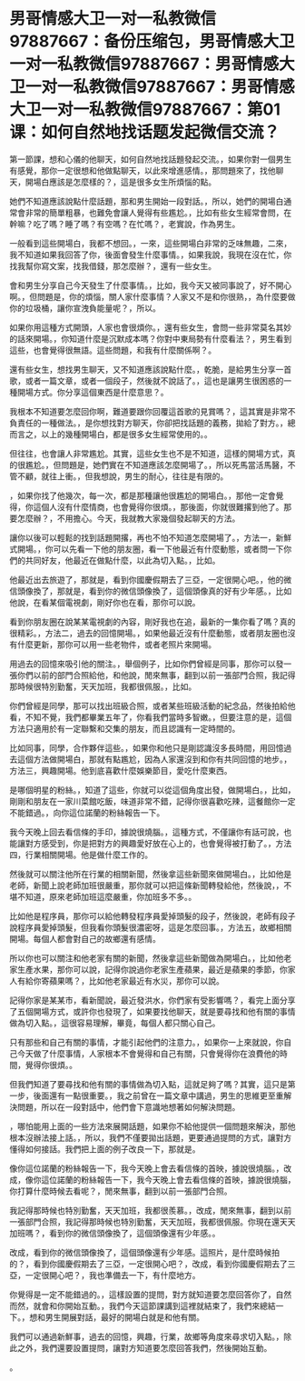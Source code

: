 # 男哥情感大卫一对一私教微信97887667：备份压缩包，男哥情感大卫一对一私教微信97887667：男哥情感大卫一对一私教微信97887667：男哥情感大卫一对一私教微信97887667：第01课：如何自然地找话题发起微信交流？

第一節課，想和心儀的他聊天，如何自然地找話題發起交流。，如果你對一個男生有感覺，那你一定很想和他做點聊天，以此來增進感情。，那問題來了，找他聊天，開場白應該是怎麼樣的？，這是很多女生所煩惱的點。

她們不知道應該說點什麼話題，那和男生開始一段對話。，所以，她們的開場白通常會非常的簡單粗暴，也難免會讓人覺得有些尷尬。，比如有些女生經常會問，在幹嘛？吃了嗎？睡了嗎？有空嗎？在忙嗎？，老實說，作為男生。

一般看到這些開場白，我都不想回。，一來，這些開場白非常的乏味無趣，二來，我不知道如果我回答了你，後面會發生什麼事情。，如果我說，我現在沒在忙，你找我幫你寫文案，找我借錢，那怎麼辦？，還有一些女生。

會和男生分享自己今天發生了什麼事情。，比如，我今天又被同事說了，好不開心啊。，但問題是，你的煩惱，關人家什麼事情？人家又不是和你很熟，，為什麼要做你的垃圾桶，讓你宣洩負能量呢？，所以。

如果你用這種方式開頭，人家也會很煩你。，還有些女生，會問一些非常莫名其妙的話來開場。，你知道什麼是沉默成本嗎？你對中東局勢有什麼看法？，男生看到這些，也會覺得很無語。這些問題，和我有什麼關係啊？。

還有些女生，想找男生聊天，又不知道應該說點什麼。，乾脆，是給男生分享一首歌，或者一篇文章，或者一個段子，然後就不說話了。，這也是讓男生很困惑的一種開場方式。你分享這個東西是什麼意思？。

我根本不知道要怎麼回你啊，難道要跟你回覆這首歌的見賞嗎？，這其實是非常不負責任的一種做法。，是你想找對方聊天，你卻把找話題的義務，拋給了對方。，總而言之，以上的幾種開場白，都是很多女生經常使用的。。

但往往，也會讓人非常尷尬。其實，這些女生也不是不知道，這樣的開場方式，真的很尷尬。，但問題是，她們實在不知道應該怎麼開場了。，所以死馬當活馬醫，不管不顧，就往上衝。，但我想說，男生的耐心，往往是有限的。

，如果你找了他幾次，每一次，都是那種讓他很尷尬的開場白。，那他一定會覺得，你這個人沒有什麼情商，也會覺得你很煩。，那後面，你就很難撂到他了。那要怎麼辦？，不用擔心。今天，我就教大家幾個發起聊天的方法。

讓你以後可以輕鬆的找到話題開撂，再也不怕不知道怎麼開場了。，方法一，新鮮式開場。，你可以先看一下他的朋友圈，看一下他最近有什麼動態，或者問一下你們的共同好友，他最近在做點什麼，以此為切入點。，比如。

他最近出去旅遊了，那就是，看到你國慶假期去了三亞，一定很開心吧。，他的微信頭像換了，那就是，看到你的微信頭像換了，這個頭像真的好有少年感。，比如他說，在看某個電視劇，剛好你也在看，那你可以說。

看到你朋友圈在說某某電視劇的內容，剛好我也在追，最新的一集你看了嗎？真的很精彩。，方法二，過去的回憶開場。，如果他最近沒有什麼動態，或者朋友圈也沒有什麼更新，那你可以用一些老物件，或者老照片來開場。

用過去的回憶來吸引他的關注。，舉個例子，比如你們曾經是同事，那你可以發一張你們以前的部門合照給他，和他說，閒來無事，翻到以前一張部門合照，我記得那時候很特別勤奮，天天加班，我都很佩服。，比如。

你們曾經是同學，那可以找出班級合照，或者某些班級活動的紀念品，然後拍給他看，不知不覺，我們都畢業五年了，你看我們當時多智嫩。，但要注意的是，這個方法只適用於有一定聯繫和交集的朋友，而且認識有一定時間的。

比如同事，同學，合作夥伴這些。，如果你和他只是剛認識沒多長時間，用回憶過去這個方法做開場白，那就有點尷尬，因為人家還沒到和你有共同回憶的地步。，方法三，興趣開場。他到底喜歡什麼娛樂節目，愛吃什麼東西。

是哪個明星的粉絲。，知道了這些，你就可以從這個角度出發，做開場白。，比如，剛剛和朋友在一家川菜館吃飯，味道非常不錯，記得你很喜歡吃辣，這餐館你一定不能錯過。，向你這位諾蘭的粉絲報告一下。

我今天晚上回去看信條的手印，據說很燒腦。，這種方式，不僅讓你有話可說，也能讓對方感受到，你是把對方的興趣愛好放在心上的，也會覺得被打動了。，方法四，行業相關開場。他是做什麼工作的。

然後就可以關注他所在行業的相關新聞，然後拿這些新聞來做開場白。，比如他是老師，新聞上說老師加班很嚴重，那你就可以把這條新聞轉發給他，然後說，，不堪不知道，原來老師加班這麼嚴重，你加班多不多。。

比如他是程序員，那你可以給他轉發程序員愛掉頭髮的段子，然後說，老師有段子說程序員愛掉頭髮，但我看你頭髮很濃密呀，這是怎麼回事。，方法五，故鄉相關開場。每個人都會對自己的故鄉還有感情。

所以你也可以關注和他老家有關的新聞，然後拿這些新聞做為開場白。，比如他老家生產水果，那你可以說，記得你說過你老家生產蘋果，最近是蘋果的季節，你家人有給你寄蘋果嗎？，比如他老家最近有水災，那你可以說。

記得你家是某某市，看新聞說，最近發洪水，你們家有受影響嗎？，看完上面分享了五個開場方式，或許你也發現了，如果要找他聊天，就是要尋找和他有關的事情做為切入點。，這很容易理解，畢竟，每個人都只關心自己。

只有那些和自己有關的事情，才能引起他們的注意力。，如果你一上來就說，你自己今天做了什麼事情，人家根本不會覺得和自己有關，只會覺得你在浪費他的時間，覺得你很煩。。

但我們知道了要尋找和他有關的事情做為切入點，這就足夠了嗎？其實，這只是第一步，後面還有一點很重要。，我之前曾在一篇文章中講過，男生的思維更至重解決問題，所以在一段對話中，他們會下意識地想著如何解決問題。

，哪怕能用上面的一些方法來展開話題，如果你不給他提供一個問題來解決，那他根本沒辦法接上話。，所以，我們不僅要拋出話題，更要通過提問的方式，讓對方懂得如何接話。我們把上面的例子改良一下，那就是。

像你這位諾蘭的粉絲報告一下，我今天晚上會去看信條的首映，據說很燒腦。，改成，像你這位諾蘭的粉絲報告一下，我今天晚上會去看信條的首映，據說很燒腦，你打算什麼時候去看呢？，閒來無事，翻到以前一張部門合照。

我記得那時候也特別勤奮，天天加班，我都很羨慕。，改成，閒來無事，翻到以前一張部門合照，我記得那時候也特別勤奮，天天加班，我都很佩服。你現在還天天加班嗎？，看到你的微信頭像換了，這個頭像還有少年感。。

改成，看到你的微信頭像換了，這個頭像還有少年感。這照片，是什麼時候拍的？，看到你國慶假期去了三亞，一定很開心吧？，改成，看到你國慶假期去了三亞，一定很開心吧？，我也準備去一下，有什麼地方。

你覺得是一定不能錯過的。，這樣設置的提問，對方就知道要怎麼回答你了，自然而然，就會和你開始互動。，我們今天這節課講到這裡就結束了，我們來總結一下。，想和男生開展對話，最好的開場白就是和他有關。

我們可以通過新鮮事，過去的回憶，興趣，行業，故鄉等角度來尋求切入點。，除此之外，我們還要設置提問，讓對方知道要怎麼回答我們，然後開始互動。

。